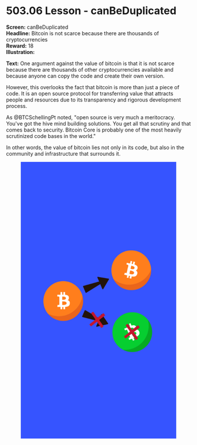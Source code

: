 # 503.06 Lesson - canBeDuplicated

**Screen:** canBeDuplicated\
**Headline:** Bitcoin is not scarce because there are thousands of cryptocurrencies\
**Reward:** 18\
**Illustration:**

**Text:** One argument against the value of bitcoin is that it is not scarce because there are thousands of other cryptocurrencies available and because anyone can copy the code and create their own version.

However, this overlooks the fact that bitcoin is more than just a piece of code. It is an open source protocol for transferring value that attracts people and resources due to its transparency and rigorous development process.

As @BTCSchellingPt noted, "open source is very much a meritocracy. You've got the hive mind building solutions. You get all that scrutiny and that comes back to security. Bitcoin Core is probably one of the most heavily scrutinized code bases in the world."&#x20;

In other words, the value of bitcoin lies not only in its code, but also in the community and infrastructure that surrounds it.

<figure><img src="../.gitbook/assets/503-06.png" alt=""><figcaption></figcaption></figure>
